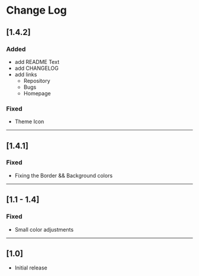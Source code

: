 # Change Log


## [1.4.2]
### Added
- add README Text
- add CHANGELOG
- add links
    - Repository
    - Bugs
    - Homepage

### Fixed
- Theme Icon

---

## [1.4.1]
### Fixed
- Fixing the Border && Background colors

---

## [1.1 - 1.4]
### Fixed
- Small color adjustments

---

## [1.0]
- Initial release

